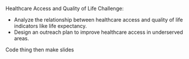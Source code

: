 Healthcare Access and Quality of Life
Challenge:
- Analyze the relationship between healthcare access and quality of life indicators like life expectancy.
- Design an outreach plan to improve healthcare access in underserved areas.

Code thing then make slides
